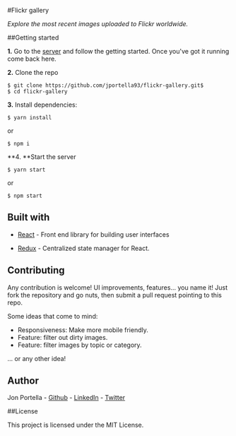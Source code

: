 #Flickr gallery

*Explore the most recent images uploaded to Flickr worldwide.*



##Getting started

**1.** Go to the [server](https://github.com/jportella93/flickr-gallery-server) and follow the getting started. Once you've got it running come back here.

**2.** Clone the repo

````
$ git clone https://github.com/jportella93/flickr-gallery.git$
$ cd flickr-gallery
````

**3.** Install dependencies:

```
$ yarn install
```

or

    $ npm i

**4. **Start the server

```
$ yarn start
```

or

    $ npm start



## Built with

* [React](https://github.com/facebook/react) - Front end library for building user interfaces

* [Redux](https://github.com/reduxjs/redux) - Centralized state manager for React.

  


## Contributing

Any contribution is welcome! UI improvements, features... you name it! Just fork the repository and go nuts, then submit a pull request pointing to this repo.

Some ideas that come to mind:
  - Responsiveness: Make more mobile friendly.
  - Feature: filter out dirty images.
  - Feature: filter images by topic or category.

... or any other idea!



## Author

Jon Portella - [Github](https://github.com/jportella93) - [LinkedIn](https://www.linkedin.com/in/jonportella/) - [Twitter](https://twitter.com/jportella93)




##License

This project is licensed under the MIT License.